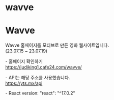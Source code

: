 # wavve

<h1>Wavve</h1>
<p>
  Wavve 홈페이지를 모티브로 만든 영화 웹사이트입니다.
  <br>
  (23.07.15 ~ 23.07.19)
</p>
<p>
  - 홈페이지 확인하기
  <br>
  <a href="https://judiking1.cafe24.com/wavve/">https://judiking1.cafe24.com/wavve/</a>
</p>
<p>
  - API는 해당 주소를 사용했습니다.
  <br>
  <a href="https://yts.mx/api">https://yts.mx/api</a>
</p>


<p>
  - React version:  "react": "^17.0.2"
</p>



